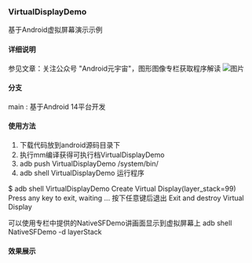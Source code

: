 ### VirtualDisplayDemo
基于Android虚拟屏幕演示示例

#### 详细说明
参见文章：关注公众号 "Android元宇宙"，图形图像专栏获取程序解读
![图片](https://github.com/yrzroger/NativeSFDemo/assets/18068017/e4ddc7ce-cb94-4029-847c-cdabaa5f5dcd)


#### 分支
main : 基于Android 14平台开发 


#### 使用方法
1. 下载代码放到android源码目录下
2. 执行mm编译获得可执行档VirtualDisplayDemo
3. adb push VirtualDisplayDemo /system/bin/
4. adb shell VirtualDisplayDemo 运行程序

$ adb shell VirtualDisplayDemo
Create Virtual Display(layer_stack=99)
Press any key to exit, waiting ...
按下任意键后退出
Exit and destroy Virtual Display

可以使用专栏中提供的NativeSFDemo讲画面显示到虚拟屏幕上
adb shell NativeSFDemo -d layerStack

#### 效果展示


